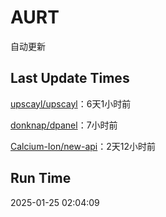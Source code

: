 # AURT

自动更新


## Last Update Times

[upscayl/upscayl](https://github.com/upscayl/upscayl)：6天1小时前

[donknap/dpanel](https://github.com/donknap/dpanel)：7小时前

[Calcium-Ion/new-api](https://github.com/Calcium-Ion/new-api)：2天12小时前


## Run Time
2025-01-25 02:04:09
